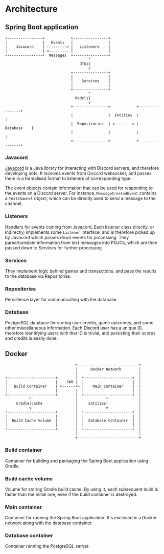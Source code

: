 # Architecture

## Spring Boot application

```text
+----------------+            +----------------+
|                |   Events   |                |
|    Javacord    | ---------> |   Listeners    |
|                | <--------- |                |
+----------------+  Messages  +----------------+
                                      ^
                                  DTOs|
                                      v
                              +----------------+
                              |                |
                              |    Services    |
                              |                |
                              +----------------+
                                      ^
                                Models|
                                      v
                              +----------------+            +----------------+
                              |                |  Entities  |                |
                              |  Repositories  | <--------> |    Database    |
                              |                |            |                |
                              +----------------+            +----------------+
```

### Javacord

[Javacord][javacord] is a Java library for interacting with Discord servers,
and therefore developing bots. It receives events from Discord websocket, and
passes them in a formalised format to listeners of corresponding type.

The event objects contain information that can be used for responding to the
events on a Discord server. For instance, `MessageCreatedEvent` contains a
`TextChannel` object, which can be directly used to send a message to the
channel.

### Listeners

Handlers for events coming from Javacord. Each listener class directly, or
indirectly, implements some `Listener` interface, and is therefore picked up by
Javacord which passes down events for processing. They parse/translate
information from text messages into POJOs, which are then passed down to
Services for further processing.

### Services

They implement logic behind games and transactions, and pass the results to the
database via Repositories.

### Repositories

Persistence layer for communicating with the database.

### Database

PostgreSQL database for storing user credits, game outcomes, and some other
miscellaneous information. Each Discord user has a unique ID, therefore
identifying users with that ID is trivial, and persisting their scores and
credits is easily done.

## Docker

```text
                                +----------------------------+
                                |      Docker Network        |
                                |                            |
+----------------------+        |  +----------------------+  |
|                      |    JAR |  |                      |  |
|   Build Container    | <------+> |    Main Container    |  |
|                      |        |  |                      |  |
+----------------------+        |  +----------------------+  |
           ^                    |             ^              |
     Gradle|cache               |     Entities|              |
           v                    |             v              |
+----------------------+        |  +----------------------+  |
|                      |        |  |                      |  |
|  Build Cache Volume  |        |  |  Database Container  |  |
|                      |        |  |                      |  |
+----------------------+        |  +----------------------+  |
                                |                            |
                                +----------------------------+
```

### Build container

Container for building and packaging the Spring Boot application using Gradle.

### Build cache volume

Volume for storing Gradle build cache. By using it, each subsequent build is
faster than the initial one, even if the build container is destroyed.

### Main container

Container for running the Spring Boot application. It's enclosed in a Docker
network along with the database container.

### Database container

Container running the PostgreSQL server.

[javacord]: https://github.com/Javacord/Javacord

